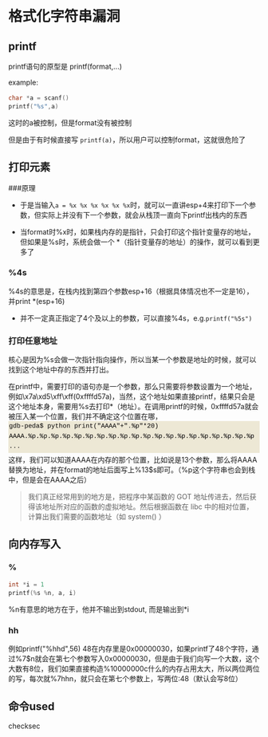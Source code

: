 # 格式化字符串漏洞

## printf

printf语句的原型是 printf(format,...)

example: 

```C
char *a = scanf()
printf("%s",a)
```
这时的a被控制，但是format没有被控制

但是由于有时候直接写
`printf(a)`，所以用户可以控制format，这就很危险了

## 打印元素
###原理

- 于是当输入`a = %x %x %x %x %x %x`时，就可以一直讲esp+4来打印下一个参数，但实际上并没有下一个参数，就会从栈顶一直向下printf出栈内的东西

- 当format时%x时，如果栈内存的是指针，只会打印这个指针变量存的地址，但如果是%s时，系统会做一个 *（指针变量存的地址）的操作，就可以看到更多了

### %4s
%4s的意思是，在栈内找到第四个参数esp+16（根据具体情况也不一定是16），并print *(esp+16)

- 并不一定真正指定了4个及以上的参数，可以直接%4s，e.g.`printf("%5s")`

### 打印任意地址

核心是因为%s会做一次指针指向操作，所以当某一个参数是地址的时候，就可以找到这个地址中存的东西并打出。

在printf中，需要打印的语句亦是一个参数，那么只需要将参数设置为一个地址，例如\x7a\xd5\xff\xff(0xffffd57a)，当然，这个地址如果直接printf，结果只会是这个地址本身，需要用%s去打印*（地址）。在调用printf的时候，0xffffd57a就会被压入某一个位置，我们并不确定这个位置在哪，
![](media/15381473694772/15381658410187.jpg)
这样，我们可以知道AAAA在内存的那个位置，比如说是13个参数，那么将AAAA替换为地址，并在format的地址后面写上%13$s即可。（%p这个字符串也会到栈中，但是会在AAAA之后）

>我们真正经常用到的地方是，把程序中某函数的 GOT 地址传进去，然后获得该地址所对应的函数的虚拟地址。然后根据函数在 libc 中的相对位置，计算出我们需要的函数地址（如   system() ）

## 向内存写入

### %
```C
int *i = 1
printf(%s %n, a, i)
```
%n有意思的地方在于，他并不输出到stdout, 而是输出到*i

### hh

例如printf("%hhd",56)
48在内存里是0x00000030，如果printf了48个字符，通过%7$n就会在第七个参数写入0x00000030，但是由于我们向写一个大数，这个大数有8位，我们如果直接构造%10000000c什么的内存占用太大，所以两位两位的写，每次就%7hhn，就只会在第七个参数上，写两位:48（默认会写8位）


## 命令used

checksec

